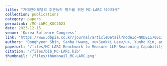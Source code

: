 ```yaml
---
title: "거대언어모델의 추론능력 평가를 위한 MC-LARC 데이터셋"
collection: publications
category: papers
permalink: /MC-LARC_KSC2023
date: 2023-12-15
venue: 'Korea Software Congress'
link: 'https://www.dbpia.co.kr/journal/articleDetail?nodeId=NODE11705112'
authors: 'Donghyeon Shin, Sanha Hwang, <u>Seokki Lee</u>, Yunho Kim, and Sundong Kim' 
paperurl: '/files/MC-LARC Benchmark to Measure LLM Reasoning Capability.pdf'
citation: '/files/bib_MC-LARC.bib'
thumbnail: '/files/thumbnail_MC-LARC.png'
---
```

